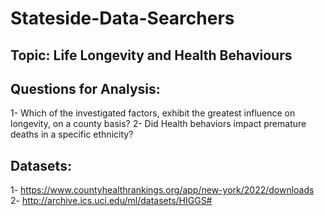 # Stateside-Data-Searchers

## Topic: Life Longevity and Health Behaviours

## Questions for Analysis: 
1- Which of the investigated factors, exhibit the greatest influence on longevity, on a county basis?
2- Did Health behaviors impact premature deaths in a specific ethnicity?

## Datasets:
1- https://www.countyhealthrankings.org/app/new-york/2022/downloads
2- http://archive.ics.uci.edu/ml/datasets/HIGGS#

